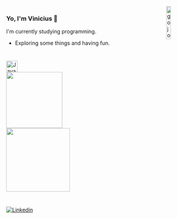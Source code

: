 
<div>
  <img height="15%" width="15%" align="right" src="https://cdn.discordapp.com/attachments/835228000345784331/1072262679860879360/cat_gojo_3.jpg" alt="gojo"/>
</div>

### Yo, I'm Vinicius 🎲
 I'm currently studying programming.

- Exploring some things and having fun.

#

<div>
  <!---
  DevIcon, pra pegar as imagens
  ---!>
  <img height="30" width="30" src="https://cdn.jsdelivr.net/gh/devicons/devicon/icons/javascript/javascript-plain.svg" alt="JavaScript"/>
</div>

<div>
  <img height="150em" src="https://github-readme-stats.vercel.app/api/top-langs/?username=ViniciusCaique&layout=compact&langs_count=8&theme=tokyonight" /> </br>
  <img height="170em" src="https://github-readme-stats.vercel.app/api?username=ViniciusCaique&show_icons=true&theme=tokyonight" />
</div>

#

<div>
  <a href="https://www.linkedin.com/in/vinicius-caique-695b361a2/" target="_blank"> 
    <img src="https://img.shields.io/badge/LinkedIn-0077B5?style=for-the-badge&logo=linkedin&logoColor=white" alt="Linkedin"/>
  <a/>
</div>
